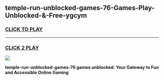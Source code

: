 
## temple-run-unblocked-games-76-Games-Play-Unblocked-&-Free-ygcym
<h3>
<a href="https://premium76.site?title=temple-run-unblocked-games-76&ref=24A">CLICK TO PLAY</a></h3>
<hr>

<h3>
<a href="https://premium76.site?title=temple-run-unblocked-games-76&ref=24A">CLICK 2 PLAY</a>
  
</h3>

<a href="https://premium76.site?title=temple-run-unblocked-games-76&ref=24A"><img src="https://clearcache.store/games.png"></a>


**temple-run-unblocked-games-76 games unblocked: Your Gateway to Fun and Accessible Online Gaming**
